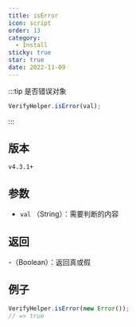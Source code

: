 ```yaml
---
title: isError
icon: script
order: 13
category:
  - Install
sticky: true
star: true
date: 2022-11-09
---
```


:::tip 是否错误对象
```js
VerifyHelper.isError(val);
```
:::

## 版本

`v4.3.1+`

## 参数

- `val` （String）：需要判断的内容

## 返回

-（Boolean）：返回真或假

## 例子

```js
VerifyHelper.isError(new Error());
// => true
```
